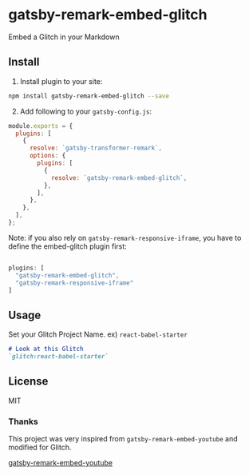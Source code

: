 # gatsby-remark-embed-glitch

Embed a Glitch in your Markdown

## Install

1. Install plugin to your site:

```bash
npm install gatsby-remark-embed-glitch --save
```

2. Add following to your `gatsby-config.js`:

```js
module.exports = {
  plugins: [
    {
      resolve: `gatsby-transformer-remark`,
      options: {
        plugins: [
          {
            resolve: `gatsby-remark-embed-glitch`,
          },
        ],
      },
    },
  ],
};
```

Note: if you also rely on `gatsby-remark-responsive-iframe`, you have to define the embed-glitch plugin first:

``` js

plugins: [
  "gatsby-remark-embed-glitch",
  "gatsby-remark-responsive-iframe"
]
```

## Usage

Set your Glitch Project Name. ex) `react-babel-starter`

```md
# Look at this Glitch
`glitch:react-babel-starter`
```

## License

MIT

### Thanks

This project was very inspired from `gatsby-remark-embed-youtube` and modified for Glitch.

[gatsby-remark-embed-youtube](https://github.com/ntwcklng/gatsby-remark-embed-youtube)
